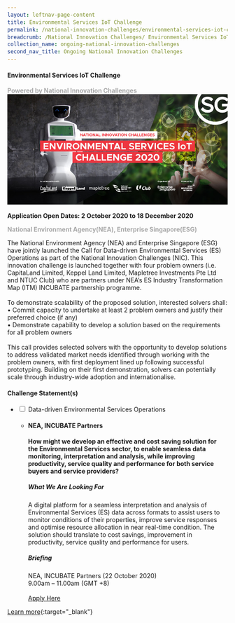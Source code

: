 ```yaml
---
layout: leftnav-page-content
title: Environmental Services IoT Challenge
permalink: /national-innovation-challenges/environmental-services-iot-challenge
breadcrumb: /National Innovation Challenges/ Environmental Services IoT Challenge
collection_name: ongoing-national-innovation-challenges
second_nav_title: Ongoing National Innovation Challenges
---
```


#### Environmental Services IoT Challenge

<font color="#a9a9a9"><b>Powered by National Innovation Challenges</b></font>
[![3](/images/Environmental-Services-IoT-Challenge.jpg)](https://gov-pact.ipi-singapore.org/grant-call/nea-esg-call-data-driven-environmental-services-operations/)

**Application Open Dates: 2 October 2020 to 18 December 2020**<br>

<font color=" #a9a9a9"><b>National Environment Agency(NEA), Enterprise Singapore(ESG)</b></font>

The National Environment Agency (NEA) and Enterprise Singapore (ESG) have jointly launched the Call for Data-driven Environmental Services (ES) Operations as part of the National Innovation Challenges (NIC). This innovation challenge is launched together with four problem owners (i.e. CapitaLand Limited, Keppel Land Limited, Mapletree Investments Pte Ltd and NTUC Club) who are partners under NEA’s ES Industry Transformation Map (ITM) INCUBATE partnership programme. <br><br>
To demonstrate scalability of the proposed solution, interested solvers shall: <br>
• Commit capacity to undertake at least 2 problem owners and justify their preferred choice (if any)<br>
• Demonstrate capability to develop a solution based on the requirements for all problem owners<br><br>
This call provides selected solvers with the opportunity to develop solutions to address validated market needs identified through working with the problem owners, with first deployment lined up following successful prototyping. Building on their first demonstration, solvers can potentially scale through industry-wide adoption and internationalise.

<div id="wrapper">
    <h4> Challenge Statement(s)</h4>
<ul>
    <!-- start of drop down box 1 -->
  <li>
    <input type="checkbox" id="list-item-1">
    <label for="list-item-1">Data-driven Environmental Services Operations</label>
      <ul>
        <li><b><h4>NEA, INCUBATE Partners</h4>How might we develop an effective and cost saving solution for the Environmental Services sector, to enable seamless data monitoring, interpretation and analysis, while improving productivity, service quality and performance for both service buyers and service providers?</b>
<h5>What We Are Looking For</h5>
A digital platform for a seamless interpretation and analysis of Environmental Services (ES) data across formats to assist users to monitor conditions of their properties, improve service responses and optimise resource allocation in near real-time condition. The solution should translate to cost savings, improvement in productivity, service quality and performance for users.

<h5>Briefing</h5>
NEA, INCUBATE Partners (22 October 2020)<br>
9.00am – 11.00am (GMT +8)
<br><br>  
<a href="https://gov-pact.ipi-singapore.org/grant-call/nea-esg-call-data-driven-environmental-services-operations/" target="_blank" >Apply Here</a>
        </li>
      </ul>
    </li>
  
<!-- end of drop down box 3-->
</ul>
</div>

[Learn more](https://gov-pact.ipi-singapore.org/grant-call/nea-esg-call-data-driven-environmental-services-operations/){:target="_blank"}
